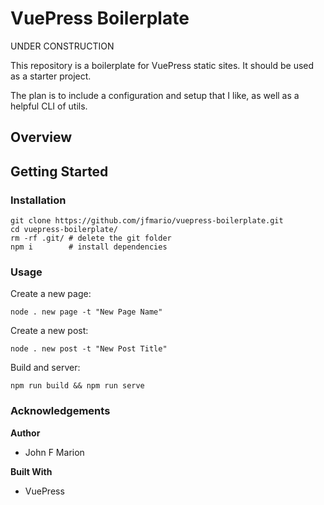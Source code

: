 
# VuePress Boilerplate #

UNDER CONSTRUCTION

This repository is a boilerplate for VuePress static sites. It should be used 
as a starter project.

The plan is to include a configuration and setup that I like, as well as 
a helpful CLI of utils.

## Overview #

## Getting Started #

### Installation #

```
git clone https://github.com/jfmario/vuepress-boilerplate.git
cd vuepress-boilerplate/
rm -rf .git/ # delete the git folder
npm i        # install dependencies
```

### Usage #

Create a new page:

`node . new page -t "New Page Name"`

Create a new post:

`node . new post -t "New Post Title"`

Build and server:

`npm run build && npm run serve`

### Acknowledgements #

**Author**

* John F Marion

**Built With**

* VuePress